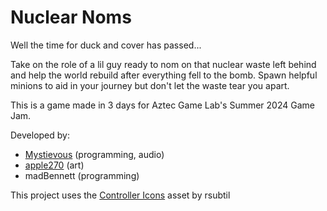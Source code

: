# Nuclear Noms
Well the time for duck and cover has passed...

Take on the role of a lil guy ready to nom on that nuclear waste left behind and help the world rebuild after everything fell to the bomb.
Spawn helpful minions to aid in your journey but don't let the waste tear you apart.

This is a game made in 3 days for Aztec Game Lab's Summer 2024 Game Jam.

Developed by:
- [Mystievous](https://www.starseekstudios.com/) (programming, audio)
- [apple270](https://x.com/Apple_Art270) (art)
- madBennett (programming)

This project uses the [Controller Icons](https://godotengine.org/asset-library/asset/1429) asset by rsubtil
